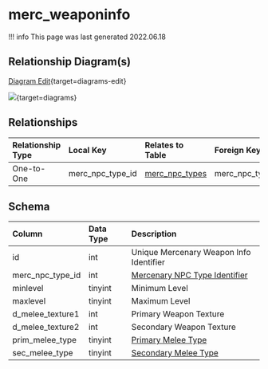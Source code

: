 # merc_weaponinfo

!!! info
	This page was last generated 2022.06.18

## Relationship Diagram(s)

[Diagram Edit](https://mermaid.live/edit#eyJjb2RlIjoiZXJEaWFncmFtXG4gICAgbWVyY193ZWFwb25pbmZvIHtcbiAgICAgICAgdmFyY2hhciBtZXJjX25wY190eXBlX2lkXG4gICAgfVxuICAgIG1lcmNfbnBjX3R5cGVzIHtcbiAgICAgICAgdmFyY2hhciBtZXJjX25wY190eXBlX2lkXG4gICAgfVxuICAgIG1lcmNfd2VhcG9uaW5mbyB8fC0tb3sgbWVyY19ucGNfdHlwZXMgOiBPbmUtdG8tT25lXG5cbiIsIm1lcm1haWQiOnsidGhlbWUiOiJkZWZhdWx0In0sInVwZGF0ZUVkaXRvciI6dHJ1ZSwiYXV0b1N5bmMiOnRydWUsInVwZGF0ZURpYWdyYW0iOnRydWV9){target=diagrams-edit}

[![](https://mermaid.ink/img/eyJjb2RlIjoiZXJEaWFncmFtXG4gICAgbWVyY193ZWFwb25pbmZvIHtcbiAgICAgICAgdmFyY2hhciBtZXJjX25wY190eXBlX2lkXG4gICAgfVxuICAgIG1lcmNfbnBjX3R5cGVzIHtcbiAgICAgICAgdmFyY2hhciBtZXJjX25wY190eXBlX2lkXG4gICAgfVxuICAgIG1lcmNfd2VhcG9uaW5mbyB8fC0tb3sgbWVyY19ucGNfdHlwZXMgOiBPbmUtdG8tT25lXG5cbiIsIm1lcm1haWQiOnsidGhlbWUiOiJkZWZhdWx0In0sInVwZGF0ZUVkaXRvciI6dHJ1ZSwiYXV0b1N5bmMiOnRydWUsInVwZGF0ZURpYWdyYW0iOnRydWV9)](https://mermaid.ink/img/eyJjb2RlIjoiZXJEaWFncmFtXG4gICAgbWVyY193ZWFwb25pbmZvIHtcbiAgICAgICAgdmFyY2hhciBtZXJjX25wY190eXBlX2lkXG4gICAgfVxuICAgIG1lcmNfbnBjX3R5cGVzIHtcbiAgICAgICAgdmFyY2hhciBtZXJjX25wY190eXBlX2lkXG4gICAgfVxuICAgIG1lcmNfd2VhcG9uaW5mbyB8fC0tb3sgbWVyY19ucGNfdHlwZXMgOiBPbmUtdG8tT25lXG5cbiIsIm1lcm1haWQiOnsidGhlbWUiOiJkZWZhdWx0In0sInVwZGF0ZUVkaXRvciI6dHJ1ZSwiYXV0b1N5bmMiOnRydWUsInVwZGF0ZURpYWdyYW0iOnRydWV9){target=diagrams}


## Relationships

| Relationship Type | Local Key | Relates to Table | Foreign Key |
| :--- | :--- | :--- | :--- |
| One-to-One | merc_npc_type_id | [merc_npc_types](../../schema/mercenaries/merc_npc_types.md) | merc_npc_type_id |


## Schema

| Column | Data Type | Description |
| :--- | :--- | :--- |
| id | int | Unique Mercenary Weapon Info Identifier |
| merc_npc_type_id | int | [Mercenary NPC Type Identifier](merc_npc_types.md) |
| minlevel | tinyint | Minimum Level |
| maxlevel | tinyint | Maximum Level |
| d_melee_texture1 | int | Primary Weapon Texture |
| d_melee_texture2 | int | Secondary Weapon Texture |
| prim_melee_type | tinyint | [Primary Melee Type](../../../../server/player/skills) |
| sec_melee_type | tinyint | [Secondary Melee Type](../../../../categories/player/skills) |

